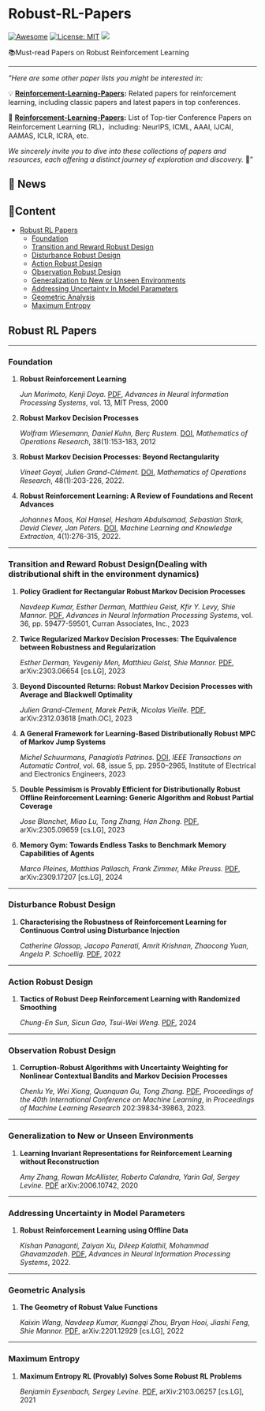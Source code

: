 # Robust-RL-Papers


[![Awesome](https://awesome.re/badge.svg)](https://github.com/ClementineY/Robust-RL-Papers) 
[![License: MIT](https://img.shields.io/badge/License-MIT-green.svg)](https://opensource.org/licenses/MIT)
![](https://img.shields.io/github/last-commit/ClementineY/Robust-RL-Papers?color=green) 

📚Must-read Papers on Robust Reinforcement Learning

---

*"Here are some other paper lists you might be interested in:*

💡 **[Reinforcement-Learning-Papers](https://github.com/yingchengyang/Reinforcement-Learning-Papers):** Related papers for reinforcement learning, including classic papers and latest papers in top conferences.

🔬 **[Reinforcement-Learning-Papers](https://github.com/zjunlp/KnowledgeEditingPapers):**  List of Top-tier Conference Papers on Reinforcement Learning (RL)，including: NeurIPS, ICML, AAAI, IJCAI, AAMAS, ICLR, ICRA, etc. 

*We sincerely invite you to dive into these collections of papers and resources, each offering a distinct journey of exploration and discovery.*  :partying_face:”

## 🔔 News

## 📜Content

- [Robust RL Papers](#robust-rl-papers)
  - [Foundation](#foundation)
  - [Transition and Reward Robust Design](#transition-and-reward-robust-design)
  - [Disturbance Robust Design](#disturbance-robust-design)
  - [Action Robust Design](#action-robust-design)
  - [Observation Robust Design](#observation-robust-design)
  - [Generalization to New or Unseen Environments](generalization-to-new-or-unseen-environments)
  - [Addressing Uncertainty In Model Parameters](#addressing-uncertainty-in-model-parameters)
  - [Geometric Analysis](#geometric-analysis)
  - [Maximum Entropy](#maximum-entropy)



## Robust RL Papers

---


### Foundation

1. **Robust Reinforcement Learning**

   *Jun Morimoto, Kenji Doya.* [PDF](https://proceedings.neurips.cc/paper_files/paper/2000/file/e8dfff4676a47048d6f0c4ef899593dd-Paper.pdf), *Advances in Neural Information Processing Systems*, vol. 13, MIT Press, 2000

2. **Robust Markov Decision Processes**

   *Wolfram Wiesemann, Daniel Kuhn, Berç Rustem.* [DOI](https://doi.org/10.1287/moor.1120.0566), *Mathematics of Operations Research*, 38(1):153-183, 2012

3. **Robust Markov Decision Processes: Beyond Rectangularity**
   
   *Vineet Goyal, Julien Grand-Clément.* [DOI](https://doi.org/10.1287/moor.2022.1259), *Mathematics of Operations Research*, 48(1):203-226, 2022.

4. **Robust Reinforcement Learning: A Review of Foundations and Recent Advances**

   *Johannes Moos, Kai Hansel, Hesham Abdulsamad, Sebastian Stark, David Clever, Jan Peters.* [DOI](https://doi.org/10.3390/make4010013), *Machine Learning and Knowledge Extraction*, 4(1):276-315, 2022. 

---


### Transition and Reward Robust Design(Dealing with distributional shift in the environment dynamics)

1. **Policy Gradient for Rectangular Robust Markov Decision Processes**

   *Navdeep Kumar, Esther Derman, Matthieu Geist, Kfir Y. Levy, Shie Mannor.* [PDF](https://proceedings.neurips.cc/paper_files/paper/2023/file/ba8aee784ffe0813890288b334444eda-Paper-Conference.pdf), *Advances in Neural Information Processing Systems*, vol. 36, pp. 59477-59501, Curran Associates, Inc., 2023

2. **Twice Regularized Markov Decision Processes: The Equivalence between Robustness and Regularization**

   *Esther Derman, Yevgeniy Men, Matthieu Geist, Shie Mannor.* [PDF](https://arxiv.org/abs/2303.06654), arXiv:2303.06654 [cs.LG], 2023

3. **Beyond Discounted Returns: Robust Markov Decision Processes with Average and Blackwell Optimality**

   *Julien Grand-Clement, Marek Petrik, Nicolas Vieille.* [PDF](https://arxiv.org/pdf/2312.03618.pdf), arXiv:2312.03618 [math.OC], 2023

4. **A General Framework for Learning-Based Distributionally Robust MPC of Markov Jump Systems**

   *Michel Schuurmans, Panagiotis Patrinos.* [DOI](https://doi.org/10.1109/TAC.2023.3237999), *IEEE Transactions on Automatic Control*, vol. 68, issue 5, pp. 2950–2965, Institute of Electrical and Electronics Engineers, 2023

5. **Double Pessimism is Provably Efficient for Distributionally Robust Offline Reinforcement Learning: Generic Algorithm and Robust Partial Coverage**

   *Jose Blanchet, Miao Lu, Tong Zhang, Han Zhong.* [PDF](https://arxiv.org/abs/2305.09659), arXiv:2305.09659 [cs.LG], 2023

6. **Memory Gym: Towards Endless Tasks to Benchmark Memory Capabilities of Agents**

   *Marco Pleines, Matthias Pallasch, Frank Zimmer, Mike Preuss.* [PDF](https://arxiv.org/abs/2309.17207), arXiv:2309.17207 [cs.LG], 2024

---


### Disturbance Robust Design

1. **Characterising the Robustness of Reinforcement Learning for Continuous Control using Disturbance Injection**

   *Catherine Glossop, Jacopo Panerati, Amrit Krishnan, Zhaocong Yuan, Angela P. Schoellig.* [PDF](https://openreview.net/pdf?id=IgXOXUVObLB), 2022

---


### Action Robust Design

1. **Tactics of Robust Deep Reinforcement Learning with Randomized Smoothing**

   *Chung-En Sun, Sicun Gao, Tsui-Wei Weng.* [PDF](https://openreview.net/pdf?id=sRop0N5NYV), 2024

---


### Observation Robust Design

1. **Corruption-Robust Algorithms with Uncertainty Weighting for Nonlinear Contextual Bandits and Markov Decision Processes**

   *Chenlu Ye, Wei Xiong, Quanquan Gu, Tong Zhang.* [PDF](https://proceedings.mlr.press/v202/ye23d/ye23d.pdf), *Proceedings of the 40th International Conference on Machine Learning*, in *Proceedings of Machine Learning Research* 202:39834-39863, 2023.

---


### Generalization to New or Unseen Environments

1. **Learning Invariant Representations for Reinforcement Learning without Reconstruction**

   *Amy Zhang, Rowan McAllister, Roberto Calandra, Yarin Gal, Sergey Levine.* [PDF](https://arxiv.org/pdf/2006.10742.pdf) arXiv:2006.10742, 2020

---


### Addressing Uncertainty in Model Parameters

1. **Robust Reinforcement Learning using Offline Data**

   *Kishan Panaganti, Zaiyan Xu, Dileep Kalathil, Mohammad Ghavamzadeh.* [PDF](https://openreview.net/forum?id=AK6S9MZwM0), *Advances in Neural Information Processing Systems*, 2022.

---


### Geometric Analysis

1. **The Geometry of Robust Value Functions**

   *Kaixin Wang, Navdeep Kumar, Kuangqi Zhou, Bryan Hooi, Jiashi Feng, Shie Mannor.* [PDF](https://arxiv.org/pdf/2201.12929.pdf), arXiv:2201.12929  [cs.LG], 2022

---


### Maximum Entropy 

1. **Maximum Entropy RL (Provably) Solves Some Robust RL Problems**

   *Benjamin Eysenbach, Sergey Levine.* [PDF](https://arxiv.org/pdf/2103.06257.pdf), arXiv:2103.06257 [cs.LG], 2021


